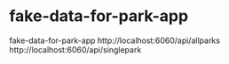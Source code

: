# fake-data-for-park-app
fake-data-for-park-app
http://localhost:6060/api/allparks
http://localhost:6060/api/singlepark
